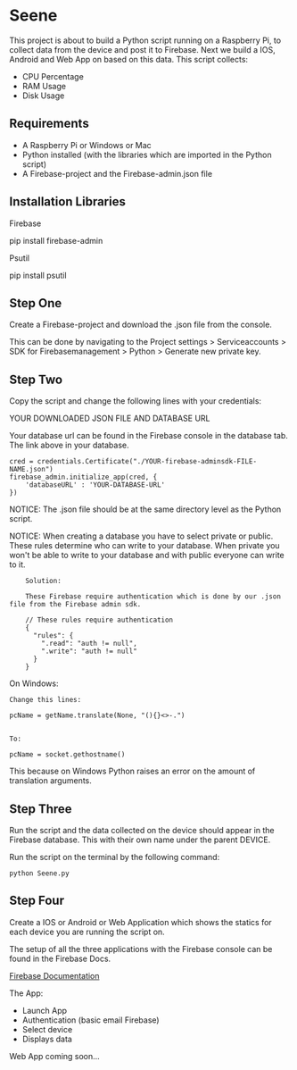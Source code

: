 # Seene

This project is about to build a Python script running on a Raspberry Pi, to collect data from the device and post it to Firebase. Next we build a IOS, Android and Web App on based on this data.
This script collects:
* CPU Percentage
* RAM Usage
* Disk Usage

## Requirements
- A Raspberry Pi or Windows or Mac
- Python installed (with the libraries which are imported in the Python script)
- A Firebase-project and the Firebase-admin.json file

## Installation Libraries

Firebase

pip install firebase-admin


Psutil

pip install psutil

## Step One
Create a Firebase-project and download the .json file from the console.

This can be done by navigating to the Project settings > Serviceaccounts > SDK for Firebasemanagement > Python > Generate new private key.

## Step Two
Copy the script and change the following lines with your credentials:

YOUR DOWNLOADED JSON FILE AND DATABASE URL

Your database url can be found in the Firebase console in the database tab. The link above in your database.

    cred = credentials.Certificate("./YOUR-firebase-adminsdk-FILE-NAME.json")
    firebase_admin.initialize_app(cred, {
        'databaseURL' : 'YOUR-DATABASE-URL'
    })

NOTICE: The .json file should be at the same directory level as the Python script.


NOTICE: When creating a database you have to select private or public. These rules determine who can write to your database.
        When private you won't be able to write to your database and with public everyone can write to it.
        
        Solution:
        
        These Firebase require authentication which is done by our .json file from the Firebase admin sdk.
        
        // These rules require authentication
        {
          "rules": {
            ".read": "auth != null",
            ".write": "auth != null"
          }
        }

On Windows:

    Change this lines:
    
    pcName = getName.translate(None, "(){}<>-.")
    
    
    To:
    
    pcName = socket.gethostname()
    
This because on Windows Python raises an error on the amount of translation arguments.
    

## Step Three
Run the script and the data collected on the device should appear in the Firebase database.
This with their own name under the parent DEVICE.


Run the script on the terminal by the following command:

    python Seene.py

## Step Four
Create a IOS or Android or Web Application which shows the statics for each device you are running the script on.

The setup of all the three applications with the Firebase console can be found in the Firebase Docs.

[Firebase Documentation](https://firebase.google.com/docs/ "Firebase Docs")

The App:

* Launch App
* Authentication (basic email Firebase)
* Select device
* Displays data


Web App coming soon...


